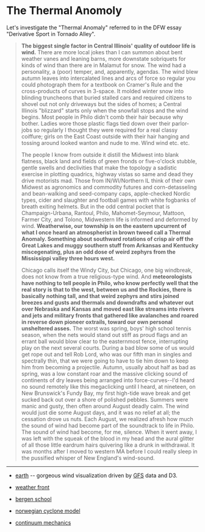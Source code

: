# The Thermal Anomoly

Let's investigate the "Thermal Anomaly" referred to in the DFW essay "Derivative Sport in Tornado Alley".

> **The biggest single factor in Central Illinois' quality of outdoor life is wind.** There are more local jokes than I can summon about bent weather vanes and leaning barns, more downstate sobriquets for kinds of wind than there are in Malamut for snow. The wind had a personality, a (poor) temper, and, apparently, agendas. The wind blew autumn leaves into intercalated lines and arcs of force so regular you could photograph them for a textbook on Cramer's Rule and the cross-products of curves in 3-space. It molded winter snow into blinding truncheons that buried stalled cars and required citizens to shovel out not only driveways but the sides of homes; a Central Illinois "blizzard" starts only when the snowfall stops and the wind begins. Most people in Philo didn't comb their hair because why bother. Ladies wore those plastic flags tied down over their parlor-jobs so regularly I thought they were required for a real classy coiffure; girls on the East Coast outside with their hair hanging and tossing around looked wanton and nude to me. Wind wind etc. etc.
>
> The people I know from outside it distill the Midwest into blank flatness, black land and fields of green fronds or five-o'clock stubble, gentle swells and declivities that make the topology a sadistic exercise in plotting quadrics, highway vistas so same and dead they drive motorists mad. Those from IN/WI/Northern IL think of their own Midwest as agronomics and commodity futures and corn-detasseling and bean-walking and seed-company caps, apple-checked Nordic types, cider and slaughter and football games with white fogbanks of breath exiting helmets. But in the odd central pocket that is Champaign-Urbana, Rantoul, Philo, Mahomet-Seymour, Mattoon, Farmer City, and Tolono, Midwestern life is informed and deformed by wind. **Weatherwise, our township is on the eastern upcurrent of what I once heard an atmospherist in brown tweed call a Thermal Anomaly. Something about southward rotations of crisp air off the Great Lakes and muggy southern stuff from Arkansas and Kentucky miscegenating, plus an odd dose of weird zephyrs from the Mississippi valley three hours west.** 
>
> Chicago calls itself the Windy City, but Chicago, one big windbreak, does not know from a true religious-type wind. And **meteorologists have nothing to tell people in Philo, who know perfectly well that the real story is that to the west, between us and the Rockies, there is basically nothing tall, and that weird zephyrs and stirs joined breezes and gusts and thermals and downdrafts and whatever out over Nebraska and Kansas and moved east like streams into rivers and jets and military fronts that gathered like avalanches and roared in reverse down pioneer oxtrails, toward our own personal unsheltered asses.** The worst was spring, boys' high school tennis season, when the nets would stand out stiff as proud flags and an errant ball would blow clear to the easternmost fence, interrupting play on the next several courts. During a bad blow some of us would get rope out and tell Rob Lord, who was our fifth man in singles and spectrally thin, that we were going to have to tie him down to keep him from becoming a projectile. Autumn, usually about half as bad as spring, was a low constant roar and the massive clicking sound of continents of dry leaves being arranged into force-curves--I'd heard no sound remotely like this megaclicking until I heard, at nineteen, on New Brunswick's Fundy Bay, my first high-tide wave break and get sucked back out over a shore of polished pebbles. Summers were manic and gusty, then often around August deadly calm. The wind would just die some August days, and it was no relief at all; the cessation drove us nuts. Each August, we realized afresh how much the sound of wind had become part of the soundtrack to life in Philo. The sound of wind had become, for me, silence. When it went away, I was left with the squeak of the blood in my head and the aural glitter of all those little eardrum hairs quivering like a drunk in withdrawal. It was months after I moved to western MA before I could really sleep in the pussified whisper of New England's wind-sound.

---

* [earth](earth.nullschool.net) -- gorgeous wind visualization driven by [GFS](http://en.wikipedia.org/wiki/Global_Forecast_System) data and D3.

* [weather front](http://en.wikipedia.org/wiki/Weather_front)
* [bergen school](http://en.wikipedia.org/wiki/Bergen_School_of_Meteorology)
* [norwegian cyclone model](http://en.wikipedia.org/wiki/Norwegian_cyclone_model)

* [continuum mechanics](http://en.wikipedia.org/wiki/Continuum_mechanics)
